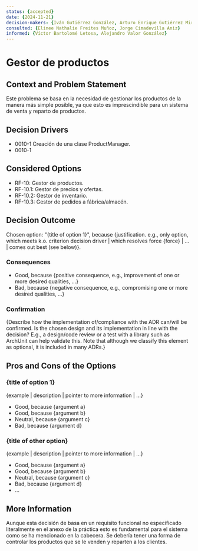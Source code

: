 ```yaml
---
status: {accepted}
date: {2024-11-21}
decision-makers: {Iván Gutiérrez González, Arturo Enrique Gutiérrez Mirandona}
consulted: {Elinee Nathalie Freites Muñoz, Jorge Cimadevilla Aniz}
informed: {Víctor Bartolomé Letosa, Alejandro Valor González}
---
```


# Gestor de productos

## Context and Problem Statement

Este problema se basa en la necesidad de gestionar los productos de la manera más simple posible, ya que esto es imprescindible para un sistema de venta y reparto de productos. 

## Decision Drivers

* 0010-1 Creación de una clase ProductManager.
* 0010-1 

## Considered Options

* RF-10: Gestor de productos.
* RF-10.1: Gestor de precios y ofertas.
* RF-10.2: Gestor de inventario.
* RF-10.3: Gestor de pedidos a fábrica/almacén.

## Decision Outcome

Chosen option: "{title of option 1}", because {justification. e.g., only option, which meets k.o. criterion decision driver | which resolves force {force} | … | comes out best (see below)}.

### Consequences

* Good, because {positive consequence, e.g., improvement of one or more desired qualities, …}
* Bad, because {negative consequence, e.g., compromising one or more desired qualities, …}

### Confirmation

{Describe how the implementation of/compliance with the ADR can/will be confirmed. Is the chosen design and its implementation in line with the decision? E.g., a design/code review or a test with a library such as ArchUnit can help validate this. Note that although we classify this element as optional, it is included in many ADRs.}

## Pros and Cons of the Options

### {title of option 1}

{example | description | pointer to more information | …}

* Good, because {argument a}
* Good, because {argument b}
* Neutral, because {argument c}
* Bad, because {argument d}

### {title of other option}

{example | description | pointer to more information | …}

* Good, because {argument a}
* Good, because {argument b}
* Neutral, because {argument c}
* Bad, because {argument d}
* …

## More Information

Aunque esta decisión de basa en un requisito funcional no especificado literalmente en el anexo de la práctica esto es fundamental para el sistema como se ha mencionado en la cabecera. Se debería tener una forma de controlar los productos que se le venden y reparten a los clientes.